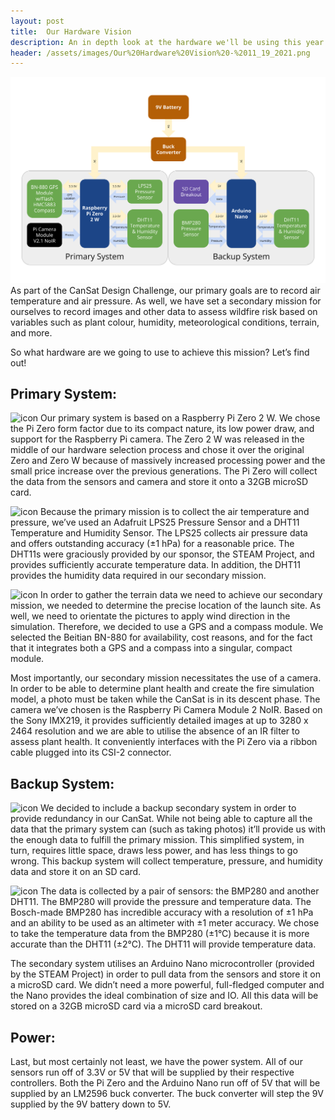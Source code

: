 ```yaml
---
layout: post
title:  Our Hardware Vision
description: An in depth look at the hardware we'll be using this year
header: /assets/images/Our%20Hardware%20Vision%20-%2011_19_2021.png
---
```

![alt text](/assets/images/Our%20Hardware%20Vision%20-%2011_19_2021.png)
As part of the CanSat Design Challenge, our primary goals are to record air temperature and air pressure. As well, we have set a secondary mission for ourselves to record images and other data to assess wildfire risk based on variables such as plant colour, humidity, meteorological conditions, terrain, and more.

So what hardware are we going to use to achieve this mission? Let’s find out!

## Primary System:
![icon](https://s.cdnshm.com/catalog/ro/t/448291462/raspberry-pi-zero-2-w.jpg)
Our primary system is based on a Raspberry Pi Zero 2 W. We chose the Pi Zero form factor due to its compact nature, its low power draw, and support for the Raspberry Pi camera. The Zero 2 W was released in the middle of our hardware selection process and chose it over the original Zero and Zero W because of massively increased processing power and the small price increase over the previous generations. The Pi Zero will collect the data from the sensors and camera and store it onto a 32GB microSD card.

![icon](https://i.ebayimg.com/thumbs/images/g/HlgAAOSwIV5d-kFh/s-l96.jpg)
Because the primary mission is to collect the air temperature and pressure, we’ve used an Adafruit LPS25 Pressure Sensor and a DHT11 Temperature and Humidity Sensor. The LPS25 collects air pressure data and offers outstanding accuracy (±1 hPa) for a reasonable price. The DHT11s were graciously provided by our sponsor, the STEAM Project, and provides sufficiently accurate temperature data. In addition, the DHT11 provides the humidity data required in our secondary mission.

![icon](https://i.ebayimg.com/thumbs/images/g/vOsAAOSwBU9hHNi4/s-l96.jpg)
In order to gather the terrain data we need to achieve our secondary mission, we needed to determine the precise location of the launch site. As well, we need to orientate the pictures to apply wind direction in the simulation. Therefore, we decided to use a GPS and a compass module. We selected the Beitian BN-880 for availability, cost reasons, and for the fact that it integrates both a GPS and a compass into a singular, compact module.

Most importantly, our secondary mission necessitates the use of a camera. In order to be able to determine plant health and create the fire simulation model, a photo must be taken while the CanSat is in its descent phase. The camera we’ve chosen is the Raspberry Pi Camera Module 2 NoIR. Based on the Sony IMX219, it provides sufficiently detailed images at up to 3280 x 2464 resolution and we are able to utilise the absence of an IR filter to assess plant health. It conveniently interfaces with the Pi Zero via a ribbon cable plugged into its CSI-2 connector.

## Backup System:
![icon](https://arduino-tutorials.net/public/img/parts/arduino-nano-nl.jpg)
We decided to include a backup secondary system in order to provide redundancy in our CanSat. While not being able to capture all the data that the primary system can (such as taking photos) it’ll provide us with the enough data to fulfill the primary mission. This simplified system, in turn, requires little space, draws less power, and has less things to go wrong. This backup system will collect temperature, pressure, and humidity data and store it on an SD card.

![icon](https://i.ebayimg.com/thumbs/images/g/gpcAAOSwkSxbInM-/s-l96.jpg)
The data is collected by a pair of sensors: the BMP280 and another DHT11. The BMP280 will provide the pressure and temperature data. The Bosch-made BMP280 has incredible accuracy with a resolution of ±1 hPa and an ability to be used as an altimeter with ±1 meter accuracy. We chose to take the temperature data from the BMP280 (±1°C) because it is more accurate than the DHT11 (±2°C). The DHT11 will provide temperature data.

The secondary system utilises an Arduino Nano microcontroller (provided by the STEAM Project) in order to pull data from the sensors and store it on a microSD card. We didn’t need a more powerful, full-fledged computer and the Nano provides the ideal combination of size and IO. All this data will be stored on a 32GB microSD card via a microSD card breakout.

## Power:
Last, but most certainly not least, we have the power system. All of our sensors run off of 3.3V or 5V that will be supplied by their respective controllers. Both the Pi Zero and the Arduino Nano run off of 5V that will be supplied by an LM2596 buck converter. The buck converter will step the 9V supplied by the 9V battery down to 5V. 
